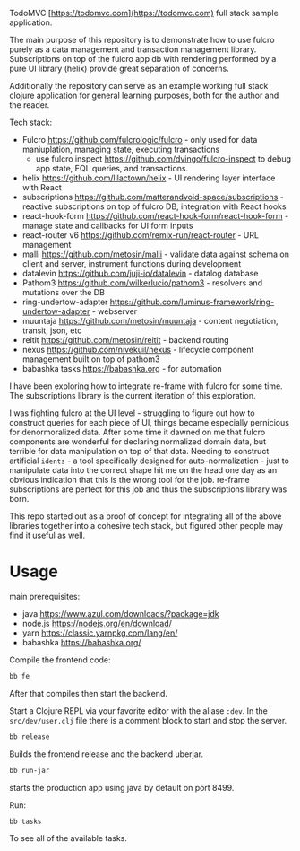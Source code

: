 TodoMVC [https://todomvc.com](https://todomvc.com) full stack sample application.

The main purpose of this repository is to demonstrate how to use fulcro purely as a data management and transaction management library.
Subscriptions on top of the fulcro app db with rendering performed by a pure UI library (helix) provide great separation of concerns.

Additionally the repository can serve as an example working full stack clojure application for general learning purposes, 
both for the author and the reader.

Tech stack:

- Fulcro https://github.com/fulcrologic/fulcro - only used for data maniuplation, managing state, executing transactions
  - use fulcro inspect https://github.com/dvingo/fulcro-inspect to debug app state, EQL queries, and transactions.
- helix https://github.com/lilactown/helix - UI rendering layer interface with React
- subscriptions https://github.com/matterandvoid-space/subscriptions - reactive subscriptions on top of fulcro DB, integration with React hooks
- react-hook-form https://github.com/react-hook-form/react-hook-form - manage state and callbacks for UI form inputs
- react-router v6 https://github.com/remix-run/react-router - URL management
- malli https://github.com/metosin/malli - validate data against schema on client and server, instrument functions during development
- datalevin https://github.com/juji-io/datalevin - datalog database
- Pathom3 https://github.com/wilkerlucio/pathom3 - resolvers and mutations over the DB
- ring-undertow-adapter https://github.com/luminus-framework/ring-undertow-adapter - webserver
- muuntaja https://github.com/metosin/muuntaja - content negotiation, transit, json, etc
- reitit https://github.com/metosin/reitit - backend routing
- nexus https://github.com/nivekuil/nexus - lifecycle component management built on top of pathom3
- babashka tasks https://babashka.org - for automation

I have been exploring how to integrate re-frame with fulcro for some time. The subscriptions library is the current iteration
of this exploration.

I was fighting fulcro at the UI level - struggling to figure out how to construct queries for each piece of UI, things
became especially pernicious for denormoralized data. After some time it dawned on me that fulcro components are wonderful
for declaring normalized domain data, but terrible for data manipulation on top of that data. Needing to construct artificial
`idents` - a tool specifically designed for auto-normalization - just to manipulate data into the correct shape hit me on the 
head one day as an obvious indication that this is the wrong tool for the job. 
re-frame subscriptions are perfect for this job and thus the subscriptions library was born.

This repo started out as a proof of concept for integrating all of the above libraries together into a cohesive tech stack, but 
figured other people may find it useful as well.

# Usage

main prerequisites:

- java https://www.azul.com/downloads/?package=jdk
- node.js https://nodejs.org/en/download/
- yarn https://classic.yarnpkg.com/lang/en/
- babashka https://babashka.org/

Compile the frontend code:
```bash
bb fe
```
After that compiles then start the backend.

Start a Clojure REPL via your favorite editor with the aliase `:dev`.
In the `src/dev/user.clj` file there is a comment block to start and stop the server.

```bash
bb release
```
Builds the frontend release and the backend uberjar.

```bash
bb run-jar
```
starts the production app using java by default on port 8499.

Run:
```bash
bb tasks
```
To see all of the available tasks.
